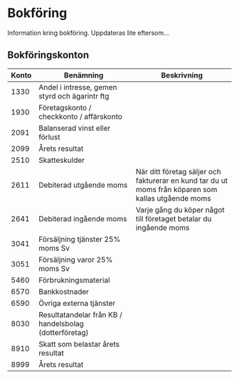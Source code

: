# Bokföring

Information kring bokföring. Uppdateras lite eftersom...

## Bokföringskonton

| Konto | Benämning                                              | Beskrivning |
|-------|--------------------------------------------------------|---|
| 1330  | Andel i intresse, gemen styrd och ägarintr ftg         |   |
| 1930  | Företagskonto / checkkonto / affärskonto               |   |
| 2091  | Balanserad vinst eller förlust                         |   |
| 2099  | Årets resultat                                         |   |
| 2510  | Skatteskulder                                          |   |
| 2611  | Debiterad utgående moms                                | När ditt företag säljer och fakturerar en kund tar du ut moms från köparen som kallas utgående moms |
| 2641  | Debiterad ingående moms                                | Varje gång du köper något till företaget betalar du ingående moms |
| 3041  | Försäljning tjänster 25% moms Sv                       |   |
| 3051  | Försäljning varor 25% moms Sv                          |   |
| 5460  | Förbrukningsmaterial                                   |   |
| 6570  | Bankkostnader                                          |   |
| 6590  | Övriga externa tjänster                                |   |
| 8030  | Resultatandelar från KB / handelsbolag (dotterföretag) |   |
| 8910  | Skatt som belastar årets resultat                      |   |
| 8999  | Årets resultat                                         |   |

